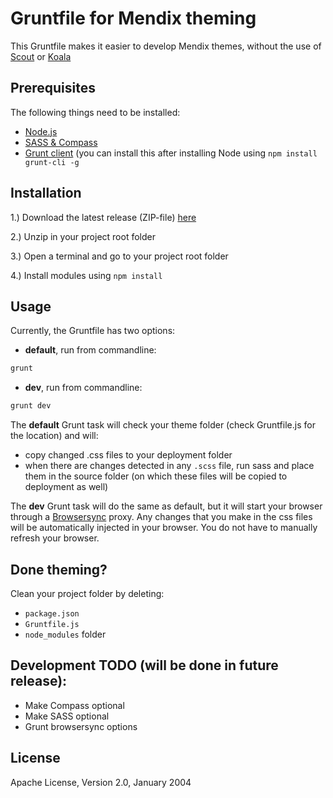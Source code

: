 # Gruntfile for Mendix theming

This Gruntfile makes it easier to develop Mendix themes, without the use of [Scout](https://world.mendix.com/display/public/howto50/Create+a+custom+theme+with+the+Mendix+UI+Framework) or [Koala](https://world.mendix.com/display/public/howto50/Setup+Mendix+UI+Framework+with+Koala)

## Prerequisites

The following things need to be installed:
* [Node.js](https://nodejs.org/en/)
* [SASS & Compass](http://thesassway.com/beginner/getting-started-with-sass-and-compass)
* [Grunt client](http://gruntjs.com/getting-started) (you can install this after installing Node using ```npm install grunt-cli -g```

## Installation

1.) Download the latest release (ZIP-file) [here](https://github.com/JelteMX/ux-grunt-theming/releases)

2.) Unzip in your project root folder

3.) Open a terminal and go to your project root folder

4.) Install modules using ```npm install```

## Usage

Currently, the Gruntfile has two options:

* **default**, run from commandline: 

```bash
grunt
```

* **dev**, run from commandline: 

```bash
grunt dev
```

The **default** Grunt task will check your theme folder (check Gruntfile.js for the location) and will:
* copy changed .css files to your deployment folder
* when there are changes detected in any ```.scss``` file, run sass and place them in the source folder (on which these files will be copied to deployment as well)

The **dev** Grunt task will do the same as default, but it will start your browser through a [Browsersync](http://www.browsersync.io/docs/grunt/) proxy. Any changes that you make in the css files will be automatically injected in your browser. You do not have to manually refresh your browser.

## Done theming?

Clean your project folder by deleting:
* ```package.json```
* ```Gruntfile.js```
* ```node_modules``` folder

## Development TODO (will be done in future release):

* Make Compass optional
* Make SASS optional
* Grunt browsersync options

## License

Apache License, Version 2.0, January 2004

